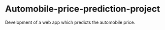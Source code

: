 # Automobile-price-prediction-project
Development of a web app which predicts the automobile price.
